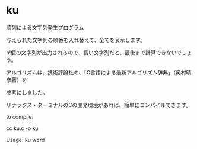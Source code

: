 # ku
順列による文字列発生プログラム

与えられた文字列の順番を入れ替えて、全てを表示します。

n!個の文字列が出力されるので、長い文字列だと、最後まで計算できないでしょう。

アルゴリズムは、技術評論社の、「C言語による最新アルゴリズム辞典」（奥村晴彦著）を

参考にしました。

リナックス・ターミナルのCの開発環境があれば、簡単にコンパイルできます。

to compile:

cc ku.c -o ku

Usage:
ku word
